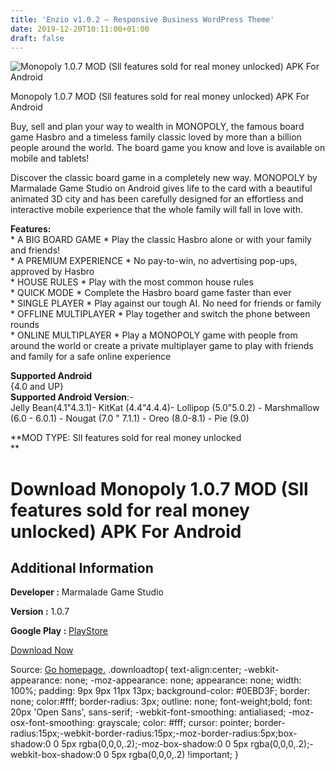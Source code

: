 ```yaml
---
title: 'Enzio v1.0.2 – Responsive Business WordPress Theme'
date: 2019-12-20T10:11:00+01:00
draft: false
---
```


![Monopoly 1.0.7 MOD (Sll features sold for real money unlocked) APK For Android](https://i1.wp.com/apkhome.net/wp-content/uploads/2019/12/Monopoly-1.0.7-MOD-Sll-features-sold-for-real-money-unlocked.png "Monopoly 1.0.7 MOD (Sll features sold for real money unlocked) APK For Android")

  

Monopoly 1.0.7 MOD (Sll features sold for real money unlocked) APK For Android

Buy, sell and plan your way to wealth in MONOPOLY, the famous board game Hasbro and a timeless family classic loved by more than a billion people around the world. The board game you know and love is available on mobile and tablets!

Discover the classic board game in a completely new way. MONOPOLY by Marmalade Game Studio on Android gives life to the card with a beautiful animated 3D city and has been carefully designed for an effortless and interactive mobile experience that the whole family will fall in love with.

**Features:**  
\* A BIG BOARD GAME \* Play the classic Hasbro alone or with your family and friends!  
\* A PREMIUM EXPERIENCE \* No pay-to-win, no advertising pop-ups, approved by Hasbro  
\* HOUSE RULES \* Play with the most common house rules  
\* QUICK MODE \* Complete the Hasbro board game faster than ever  
\* SINGLE PLAYER \* Play against our tough AI. No need for friends or family  
\* OFFLINE MULTIPLAYER \* Play together and switch the phone between rounds  
\* ONLINE MULTIPLAYER \* Play a MONOPOLY game with people from around the world or create a private multiplayer game to play with friends and family for a safe online experience

**Supported Android**  
{4.0 and UP}  
**Supported Android Version**:-  
Jelly Bean(4.1"4.3.1)- KitKat (4.4"4.4.4)- Lollipop (5.0"5.0.2) - Marshmallow (6.0 - 6.0.1) - Nougat (7.0 " 7.1.1) - Oreo (8.0-8.1) - Pie (9.0)

**MOD TYPE: Sll features sold for real money unlocked  
**

Download Monopoly 1.0.7 MOD (Sll features sold for real money unlocked) APK For Android
=======================================================================================

Additional Information
----------------------

**Developer :** Marmalade Game Studio

**Version :** 1.0.7

**Google Play :** [PlayStore](https://play.google.com/store/apps/details?id=com.marmalade.monopoly)

  

[Download Now](https://store4app.co/post/monopoly-1-0-7-mod-sll-features-sold-for-real-money-unlocked-apk-for-android_1576782247)

  
Source: [Go homepage.](https://store4app.co/post/monopoly-1-0-7-mod-sll-features-sold-for-real-money-unlocked-apk-for-android_1576782247) .downloadtop{ text-align:center; -webkit-appearance: none; -moz-appearance: none; appearance: none; width: 100%; padding: 9px 9px 11px 13px; background-color: #0EBD3F; border: none; color:#fff; border-radius: 3px; outline: none; font-weight;bold; font: 20px 'Open Sans', sans-serif; -webkit-font-smoothing: antialiased; -moz-osx-font-smoothing: grayscale; color: #fff; cursor: pointer; border-radius:15px;-webkit-border-radius:15px;-moz-border-radius:5px;box-shadow:0 0 5px rgba(0,0,0,.2);-moz-box-shadow:0 0 5px rgba(0,0,0,.2);-webkit-box-shadow:0 0 5px rgba(0,0,0,.2) !important; }